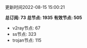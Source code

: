 更新时间2022-08-15 15:00:21

**总订阅: 73**
**总节点: 1935**
**有效节点: 505**
- v2ray节点: 67
- ss节点: 323
- trojan节点: 115
